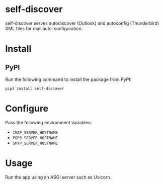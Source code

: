 # self-discover

self-discover serves autodiscover (Outlook) and autoconfig (Thunderbird) XML files for mail auto-configuration.

# Install

## PyPI

Run the following command to install the package from PyPI:

    pip3 install self-discover

# Configure

Pass the following environment variables:

* `IMAP_SERVER_HOSTNAME`
* `POP3_SERVER_HOSTNAME`
* `SMTP_SERVER_HOSTNAME`

# Usage

Run the app using an ASGI server such as Uvicorn.

